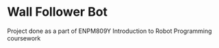 # Wall Follower Bot

Project done as a part of ENPM809Y Introduction to Robot Programming coursework 
